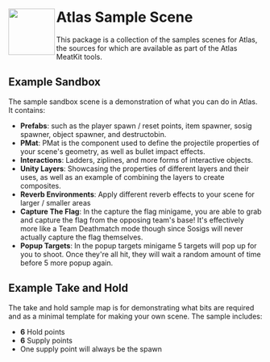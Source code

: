 # Atlas Sample Scene <img src="https://gcdn.thunderstore.io/live/repository/icons/nrgill28-AtlasSampleScene-1.0.0.png.256x256_q95_crop.jpg" height="92" align="left" />


This package is a collection of the samples scenes for Atlas, the sources for which are available as part of the Atlas MeatKit tools. 

## Example Sandbox
The sample sandbox scene is a demonstration of what you can do in Atlas. It contains:
* **Prefabs**: such as the player spawn / reset points, item spawner, sosig spawner, object spawner, and destructobin.
* **PMat**: PMat is the component used to define the projectile properties of your scene's geometry, as well as bullet impact effects.
* **Interactions**: Ladders, ziplines, and more forms of interactive objects.
* **Unity Layers**: Showcasing the properties of different layers and their uses, as well as an example of combining the layers to create composites.
* **Reverb Environments**: Apply different reverb effects to your scene for larger / smaller areas
* **Capture The Flag**: In the capture the flag minigame, you are able to grab and capture the flag from the opposing team's base! It's effectively more like a Team Deathmatch mode though since Sosigs will never actually capture the flag themselves.
* **Popup Targets**: In the popup targets minigame 5 targets will pop up for you to shoot. Once they're all hit, they will wait a random amount of time before 5 more popup again.

## Example Take and Hold
The take and hold sample map is for demonstrating what bits are required and as a minimal template for making your own scene. The sample includes:
* **6** Hold points
* **6** Supply points
* One supply point will always be the spawn
